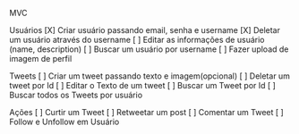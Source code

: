MVC

Usuários
[X] Criar usuário passando email, senha e username
[X] Deletar um usuário através do username
[ ] Editar as informações de usuário (name, description)
[ ] Buscar um usuário por username
[ ] Fazer upload de imagem de perfil

Tweets
[ ] Criar um tweet passando texto e imagem(opcional)
[ ] Deletar um tweet por Id
[ ] Editar o Texto de um tweet
[ ] Buscar um Tweet por Id
[ ] Buscar todos os Tweets por usuário

Ações
[ ] Curtir um Tweet
[ ] Retweetar um post
[ ] Comentar um Tweet
[ ] Follow e Unfollow em Usuário
